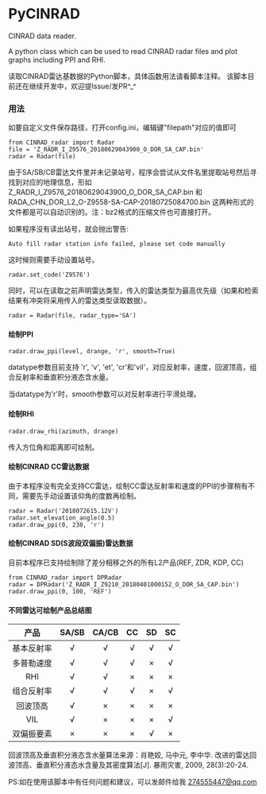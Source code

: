 # PyCINRAD
CINRAD data reader.

A python class which can be used to read CINRAD radar files and plot graphs including PPI and RHI.

读取CINRAD雷达基数据的Python脚本，具体函数用法请看脚本注释。
该脚本目前还在继续开发中，欢迎提Issue/发PR^_^


### 用法
如要自定义文件保存路径，打开config.ini，编辑键"filepath"对应的值即可

```
from CINRAD_radar import Radar
file = 'Z_RADR_I_Z9576_20180629043900_O_DOR_SA_CAP.bin'
radar = Radar(file)
```
由于SA/SB/CB雷达文件里并未记录站号，程序会尝试从文件名里提取站号然后寻找到对应的地理信息，形如 Z_RADR_I_Z9576_20180629043900_O_DOR_SA_CAP.bin 和 RADA_CHN_DOR_L2_O-Z9558-SA-CAP-20180725084700.bin 这两种形式的文件都是可以自动识别的。注：bz2格式的压缩文件也可直接打开。

如果程序没有读出站号，就会抛出警告:
```
Auto fill radar station info failed, please set code manually
```

这时候则需要手动设置站号。
```
radar.set_code('Z9576')
```

同时，可以在读取之前声明雷达类型，传入的雷达类型为最高优先级（如果和检索结果有冲突将采用传入的雷达类型读取数据）。
```
radar = Radar(file, radar_type='SA')
```

#### 绘制PPI
```
radar.draw_ppi(level, drange, 'r', smooth=True)
```
datatype参数目前支持 'r', 'v', 'et', 'cr'和'vil'，对应反射率，速度，回波顶高，组合反射率和垂直积分液态含水量。

当datatype为'r'时，smooth参数可以对反射率进行平滑处理。


#### 绘制RHI
```
radar.draw_rhi(azimuth, drange)
```
传入方位角和距离即可绘制。

#### 绘制CINRAD CC雷达数据

由于本程序没有完全支持CC雷达，绘制CC雷达反射率和速度的PPI的步骤稍有不同，需要先手动设置该仰角的度数再绘制。

```
radar = Radar('2018072615.12V')
radar.set_elevation_angle(0.5)
radar.draw_ppi(0, 230, 'r')
```

#### 绘制CINRAD SD(S波段双偏振)雷达数据

目前本程序已支持绘制除了差分相移之外的所有L2产品(REF, ZDR, KDP, CC)

```
from CINRAD_radar import DPRadar
radar = DPRadar('Z_RADR_I_Z9210_20180401000152_O_DOR_SA_CAP.bin')
radar.draw_ppi(0, 100, 'REF')
```

#### 不同雷达可绘制产品总结图

|产品|SA/SB|CA/CB|CC|SD|SC|
|:-:|:-:|:-:|:-:|:-:|:-:|
|基本反射率|√|√|√|√|√|
|多普勒速度|√|√|√|×|√|
|RHI|√|√|×|×|×|
|组合反射率|√|√|√|×|√|
|回波顶高|√|×|×|×|×|
|VIL|√|×|×|×|√|
|双偏振要素|×|×|×|√|×|

回波顶高及垂直积分液态含水量算法来源：肖艳姣, 马中元, 李中华. 改进的雷达回波顶高、垂直积分液态水含量及其密度算法[J]. 暴雨灾害, 2009, 28(3):20-24.

PS:如在使用该脚本中有任何问题和建议，可以发邮件给我 274555447@qq.com

